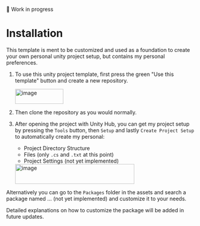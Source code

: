 🚧 Work in progress

# Installation

This template is ment to be customized and used as a foundation to create your own personal unity project setup, but contains my personal preferences.

1. To use this unity project template, first press the green "Use this template" button and create a new repository.

   <img width="129" height="40" alt="image" src="https://github.com/user-attachments/assets/4d305fda-624e-4cf0-a305-0af6187715e7" />
   
3. Then clone the repository as you would normally.
4. After opening the project with Unity Hub, you can get my project setup by pressing the `Tools` button, then `Setup` and lastly `Create Project Setup` to automatically create my personal:
   - Project Directory Structure
   - Files (only `.cs` and `.txt` at this point)
   - Project Settings (not yet implemented)

   <img width="319" height="53" alt="image" src="https://github.com/user-attachments/assets/f5dfdef0-c90c-4387-933e-62e7b73e0482" />


Alternatively you can go to the `Packages` folder in the assets and search a package named ... (not yet implemented) and customize it to your needs. 

Detailed explanations on how to customize the package will be added in future updates.

